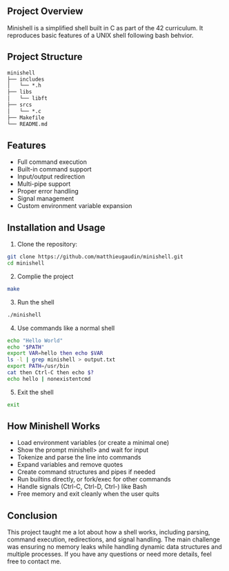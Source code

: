 ## Project Overview

Minishell is a simplified shell built in C as part of the 42 curriculum.
It reproduces basic features of a UNIX shell following bash behvior.


## Project Structure

```md
minishell
├── includes
│   └── *.h
├── libs
│   └── libft
├── srcs
│   └── *.c
├── Makefile
└── README.md
```


## Features

- Full command execution
- Built-in command support
- Input/output redirection
- Multi-pipe support
- Proper error handling
- Signal management
- Custom environment variable expansion


## Installation and Usage

1. Clone the repository:
```bash
git clone https://github.com/matthieugaudin/minishell.git
cd minishell
```
2. Complie the project
```bash
make
```

3. Run the shell
```bash
./minishell
```

4. Use commands like a normal shell
```bash
echo "Hello World"
echo "$PATH"
export VAR=hello then echo $VAR
ls -l | grep minishell > output.txt
export PATH=/usr/bin
cat then Ctrl-C then echo $?
echo hello | nonexistentcmd
```

5. Exit the shell
```bash
exit
```
## How Minishell Works

- Load environment variables (or create a minimal one)
- Show the prompt minishell> and wait for input
- Tokenize and parse the line into commands
- Expand variables and remove quotes
- Create command structures and pipes if needed
- Run builtins directly, or fork/exec for other commands
- Handle signals (Ctrl-C, Ctrl-D, Ctrl-\) like Bash
- Free memory and exit cleanly when the user quits

## Conclusion

This project taught me a lot about how a shell works, including parsing, command execution, redirections, and signal handling. The main challenge was ensuring no memory leaks while handling dynamic data structures and multiple processes. If you have any questions or need more details, feel free to contact me.
